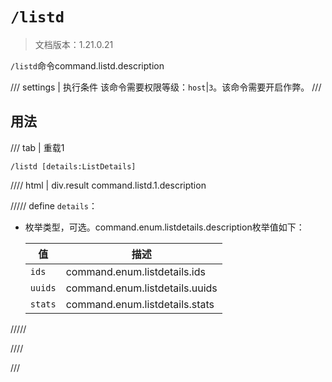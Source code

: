 # `/listd`

> 文档版本：1.21.0.21

`/listd`命令command.listd.description

/// settings | 执行条件
该命令需要权限等级：`host`|`3`。该命令需要开启作弊。
///

## 用法

/// tab | 重载1
```mcfunction
/listd [details:ListDetails]
```

//// html | div.result
command.listd.1.description

///// define
`details`：<!-- md:samp ListDetails -->

- 枚举类型，可选。command.enum.listdetails.description枚举值如下：

  |值|描述|
  |---|---|
  |`ids`|command.enum.listdetails.ids|
  |`uuids`|command.enum.listdetails.uuids|
  |`stats`|command.enum.listdetails.stats|



/////

////

///
